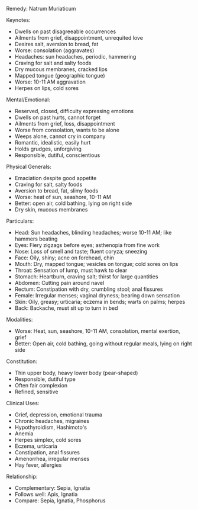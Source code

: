 Remedy: Natrum Muriaticum

Keynotes:
- Dwells on past disagreeable occurrences
- Ailments from grief, disappointment, unrequited love
- Desires salt, aversion to bread, fat
- Worse: consolation (aggravates)
- Headaches: sun headaches, periodic, hammering
- Craving for salt and salty foods
- Dry mucous membranes, cracked lips
- Mapped tongue (geographic tongue)
- Worse: 10-11 AM aggravation
- Herpes on lips, cold sores

Mental/Emotional:
- Reserved, closed, difficulty expressing emotions
- Dwells on past hurts, cannot forget
- Ailments from grief, loss, disappointment
- Worse from consolation, wants to be alone
- Weeps alone, cannot cry in company
- Romantic, idealistic, easily hurt
- Holds grudges, unforgiving
- Responsible, dutiful, conscientious

Physical Generals:
- Emaciation despite good appetite
- Craving for salt, salty foods
- Aversion to bread, fat, slimy foods
- Worse: heat of sun, seashore, 10-11 AM
- Better: open air, cold bathing, lying on right side
- Dry skin, mucous membranes

Particulars:
- Head: Sun headaches, blinding headaches; worse 10-11 AM; like hammers beating
- Eyes: Fiery zigzags before eyes; asthenopia from fine work
- Nose: Loss of smell and taste; fluent coryza; sneezing
- Face: Oily, shiny; acne on forehead, chin
- Mouth: Dry, mapped tongue; vesicles on tongue; cold sores on lips
- Throat: Sensation of lump, must hawk to clear
- Stomach: Heartburn, craving salt; thirst for large quantities
- Abdomen: Cutting pain around navel
- Rectum: Constipation with dry, crumbling stool; anal fissures
- Female: Irregular menses; vaginal dryness; bearing down sensation
- Skin: Oily, greasy; urticaria; eczema in bends; warts on palms; herpes
- Back: Backache, must sit up to turn in bed

Modalities:
- Worse: Heat, sun, seashore, 10-11 AM, consolation, mental exertion, grief
- Better: Open air, cold bathing, going without regular meals, lying on right side

Constitution:
- Thin upper body, heavy lower body (pear-shaped)
- Responsible, dutiful type
- Often fair complexion
- Refined, sensitive

Clinical Uses:
- Grief, depression, emotional trauma
- Chronic headaches, migraines
- Hypothyroidism, Hashimoto's
- Anemia
- Herpes simplex, cold sores
- Eczema, urticaria
- Constipation, anal fissures
- Amenorrhea, irregular menses
- Hay fever, allergies

Relationship:
- Complementary: Sepia, Ignatia
- Follows well: Apis, Ignatia
- Compare: Sepia, Ignatia, Phosphorus
